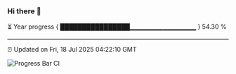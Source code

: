 ### Hi there 👋

⏳ Year progress { ████████████████▁▁▁▁▁▁▁▁▁▁▁▁▁▁ } 54.30 %

---

⏰ Updated on Fri, 18 Jul 2025 04:22:10 GMT

![Progress Bar CI](https://github.com/IshwaranRudhara/GIT-ACTION/workflows/Progress%20Bar%20CI/badge.svg)
